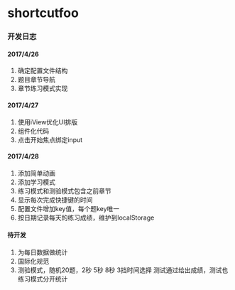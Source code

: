 # shortcutfoo

### 开发日志

#### 2017/4/26
1. 确定配置文件结构
2. 题目章节导航
3. 章节练习模式实现

#### 2017/4/27
1. 使用iView优化UI排版
2. 组件化代码
3. 点击开始焦点绑定input

#### 2017/4/28
1. 添加简单动画
2. 添加学习模式
3. 练习模式和测验模式包含之前章节
4. 显示每次完成快捷键的时间
5. 配置文件增加key值，每个题key唯一
6. 按日期记录每天的练习成绩，维护到localStorage

#### 待开发
1. 为每日数据做统计
2. 国际化规范
3. 测验模式，随机20题，2秒 5秒 8秒 3挡时间选择 测试通过给出成绩，测试也练习模式分开统计
